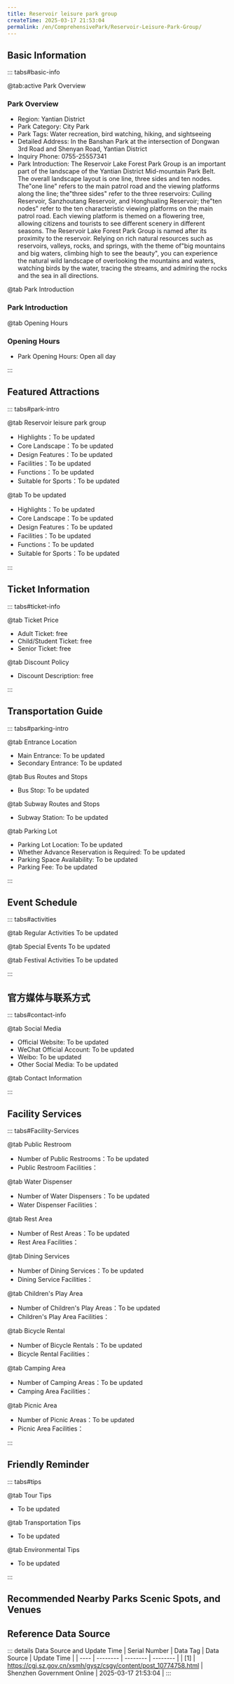 ```yaml
---
title: Reservoir leisure park group
createTime: 2025-03-17 21:53:04
permalink: /en/ComprehensivePark/Reservoir-Leisure-Park-Group/
---
```



<script setup>
import ImageSwiper from '/.vuepress/theme/components/ImageSwiper.vue'
// 轮播图数据
const swiperItems = [
    {
                link: 'https://cgj.sz.gov.cn/img/4/4005/4005750/10774758.jpg',
                title: 'Reservoir leisure park group',
                description: '',
                author: 'Shenzhen Government Online',
                date: '2025/03/17'
                },
  {
                link: 'https://cgj.sz.gov.cn/img/4/4005/4005750/10774758.jpg',
                title: 'Reservoir leisure park group',
                description: '',
                author: 'Shenzhen Government Online',
                date: '2025/03/17'
                }
]
// 配置项
const swiperConfig = {
  height: 500,
  showInfo: true
}
</script>
<!-- 轮播图组件 -->
<ImageSwiper :items="swiperItems" :config="swiperConfig" />



## Basic Information

::: tabs#basic-info

@tab:active Park Overview
### Park Overview
- Region: Yantian District
- Park Category: City Park
- Park Tags: Water recreation, bird watching, hiking, and sightseeing
- Detailed Address: In the Banshan Park at the intersection of Dongwan 3rd Road and Shenyan Road, Yantian District
- Inquiry Phone: 0755-25557341
- Park Introduction: The Reservoir Lake Forest Park Group is an important part of the landscape of the Yantian District Mid-mountain Park Belt. The overall landscape layout is one line, three sides and ten nodes. The"one line" refers to the main patrol road and the viewing platforms along the line; the"three sides" refer to the three reservoirs: Cuiling Reservoir, Sanzhoutang Reservoir, and Honghualing Reservoir; the"ten nodes" refer to the ten characteristic viewing platforms on the main patrol road. Each viewing platform is themed on a flowering tree, allowing citizens and tourists to see different scenery in different seasons. The Reservoir Lake Forest Park Group is named after its proximity to the reservoir. Relying on rich natural resources such as reservoirs, valleys, rocks, and springs, with the theme of"big mountains and big waters, climbing high to see the beauty", you can experience the natural wild landscape of overlooking the mountains and waters, watching birds by the water, tracing the streams, and admiring the rocks and the sea in all directions.

@tab Park Introduction
### Park Introduction
@tab Opening Hours
### Opening Hours
- Park Opening Hours: Open all day

:::

## Featured Attractions

::: tabs#park-intro

@tab Reservoir leisure park group
<ImageCard
image="https://cgj.sz.gov.cn/images/index20230710_1.png"
    title="Reservoir leisure park group"
    description=""
    date=""
    author="Shenzhen Government Online"
/>


- Highlights：To be updated
- Core Landscape：To be updated
- Design Features：To be updated
- Facilities：To be updated
- Functions：To be updated
- Suitable for Sports：To be updated

@tab To be updated
<ImageCard
image="https://cgj.sz.gov.cn/images/index20230710_1.png"
    title="Reservoir leisure park group"
    description=""
    date=""
    author="Shenzhen Government Online"
/>


- Highlights：To be updated
- Core Landscape：To be updated
- Design Features：To be updated
- Facilities：To be updated
- Functions：To be updated
- Suitable for Sports：To be updated

:::

## Ticket Information

::: tabs#ticket-info

@tab Ticket Price
- Adult Ticket: free
- Child/Student Ticket: free
- Senior Ticket: free

@tab Discount Policy
- Discount Description: free

:::

## Transportation Guide

::: tabs#parking-intro

@tab Entrance Location
- Main Entrance: To be updated
- Secondary Entrance: To be updated

@tab Bus Routes and Stops
- Bus Stop: To be updated

@tab Subway Routes and Stops
- Subway Station: To be updated

@tab Parking Lot
- Parking Lot Location: To be updated
- Whether Advance Reservation is Required: To be updated
- Parking Space Availability: To be updated
- Parking Fee: To be updated

:::

## Event Schedule

::: tabs#activities

@tab Regular Activities
To be updated

@tab Special Events
To be updated

@tab Festival Activities
To be updated

:::

## 官方媒体与联系方式

::: tabs#contact-info

@tab Social Media
- Official Website: To be updated
- WeChat Official Account: To be updated
- Weibo: To be updated
- Other Social Media: To be updated

@tab Contact Information

:::

## Facility Services

::: tabs#Facility-Services

@tab Public Restroom
- Number of Public Restrooms：To be updated
- Public Restroom Facilities：

@tab Water Dispenser
- Number of Water Dispensers：To be updated
- Water Dispenser Facilities：

@tab Rest Area
- Number of Rest Areas：To be updated
- Rest Area Facilities：

@tab Dining Services
- Number of Dining Services：To be updated
- Dining Service Facilities：

@tab Children's Play Area
- Number of Children's Play Areas：To be updated
- Children's Play Area Facilities：

@tab Bicycle Rental
- Number of Bicycle Rentals：To be updated
- Bicycle Rental Facilities：

@tab Camping Area
- Number of Camping Areas：To be updated
- Camping Area Facilities：

@tab Picnic Area
- Number of Picnic Areas：To be updated
- Picnic Area Facilities：

:::

## Friendly Reminder

::: tabs#tips

@tab Tour Tips
- To be updated

@tab Transportation Tips
- To be updated

@tab Environmental Tips
- To be updated

:::

## Recommended Nearby Parks Scenic Spots, and Venues

<CardGrid>
  <ImageCard
        image="https://cgj.sz.gov.cn/img/4/4005/4005752/10774762.jpg"
        title="Phoenix Mountain National Mining Park"
        description="Fenghuangshan National Mine Park is located in Pinghu, the northern part of Shenzhen City, with a total area of 881,300 square meters. It borders Dongguan City "
        href="/en/LandscapeLeisureGreenSpace/MiningPark/Fenghuangshan-National-Mining-Park/"
        author="Shenzhen Government Online"
        date="2025/01/02"
      />
      <ImageCard
        image="https://cgj.sz.gov.cn/img/4/4005/4005752/10774762.jpg"
        title="Phoenix Mountain National Mining Park"
        description="Fenghuangshan National Mine Park is located in Pinghu, the northern part of Shenzhen City, with a total area of 881,300 square meters. It borders Dongguan City "
        href="/en/LandscapeLeisureGreenSpace/MiningPark/Fenghuangshan-National-Mining-Park/"
        author="Shenzhen Government Online"
        date="2025/01/02"
      />
    </CardGrid>


## Reference Data Source

::: details Data Source and Update Time
| Serial Number | Data Tag | Data Source | Update Time |
| ---- | -------- | -------- | -------- |
| [1] | https://cgj.sz.gov.cn/xsmh/gysz/csgy/content/post_10774758.html | Shenzhen Government Online | 2025-03-17 21:53:04 |
:::

